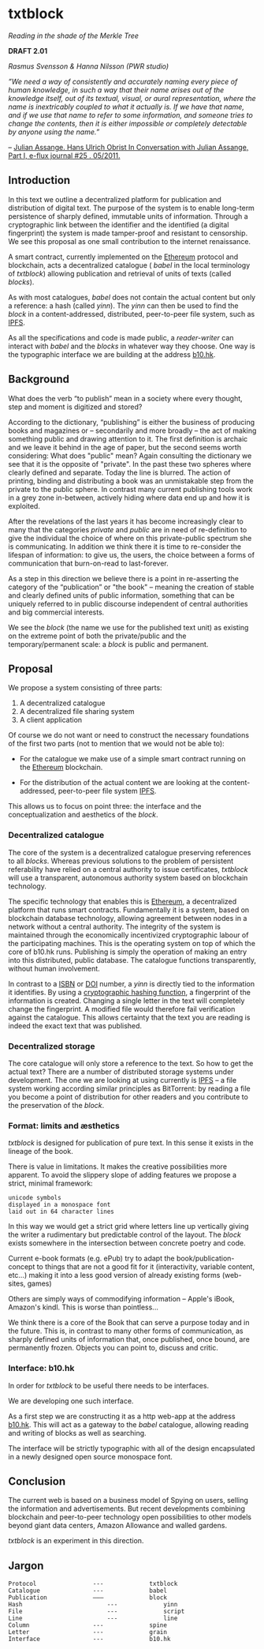 # txtblock
_Reading in the shade of the Merkle Tree_

**DRAFT 2.01**

*Rasmus Svensson & Hanna Nilsson (PWR studio)*

*”We need a way of consistently and accurately naming every piece of human knowledge, in such a way that their name arises out of the knowledge itself, out of its textual, visual, or aural representation, where the name is inextricably coupled to what it actually is. If we have that name, and if we use that name to refer to some information, and someone tries to change the contents, then it is either impossible or completely detectable by anyone using the name.”*

– [Julian Assange. Hans Ulrich Obrist In Conversation with Julian Assange, Part I, e-flux journal #25 . 05/2011.]( http://www.e-flux.com/journal/in-conversation-with-julian-assange-part-i/)

## Introduction

In this text we outline a decentralized platform for publication and distribution of digital text. The purpose of the system is to enable long-term persistence of sharply defined, immutable units of information. Through a cryptographic link between the identifier and the identified (a digital fingerprint) the system is made tamper-proof and resistant to censorship. We see this proposal as one small contribution to the internet renaissance. 

A smart contract, currently implemented on the [Ethereum] protocol and blockchain, acts a decentralized catalogue ( _babel_ in the local terminology of _txtblock_) allowing publication and retrieval of units of texts (called _blocks_).

As with most catalogues, _babel_ does not contain the actual content but only a reference: a hash (called _yinn_). The _yinn_ can then be used to find the _block_ in a content-addressed, distributed, peer-to-peer file system, such as [IPFS].       

As all the specifications and code is made public, a _reader-writer_ can interact with _babel_ and the _blocks_ in whatever way they choose. One way is the typographic interface we are building at the address [b10.hk].   

## Background

What does the verb “to publish” mean in a society where every thought, step and moment is digitized and stored? 

According to the dictionary, “publishing” is either the business of producing books and magazines or – secondarily and more broadly – the act of making something public and drawing attention to it. The first definition is archaic and we leave it behind in the age of paper, but the second seems worth considering: What does "public" mean? Again consulting the dictionary we see that it is the opposite of "private". In the past these two spheres where clearly defined and separate. Today the line is blurred. The action of printing, binding and distributing a book was an unmistakable step from the private to the public sphere. In contrast many current publishing tools work in a grey zone in-between, actively hiding where data end up and how it is exploited.

After the revelations of the last years it has become increasingly clear to many that the categories _private_ and _public_ are in need of re-definition to give the individual the choice of where on this private-public spectrum she is communicating. In addition we think there it is time to re-consider the lifespan of information: to give us, the users, the choice between a forms of communication that burn-on-read to  last-forever. 

As a step in this direction we believe there is a point in re-asserting the category of the “publication” or "the book" – meaning the creation of stable and clearly defined units of public information, something that can be uniquely referred to in public discourse independent of central authorities and big commercial interests.

We see the _block_ (the name we use for the published text unit) as existing on the extreme point of both the private/public and the temporary/permanent scale: a _block_ is public and permanent. 

## Proposal 

We propose a system consisting of three parts:

1. A decentralized catalogue
2. A decentralized file sharing system
3. A client application

Of course we do not want or need to construct the necessary foundations of the first two parts (not to mention that we would not be able to):

- For the catalogue we make use of a simple smart contract running on the [Ethereum] blockchain.

- For the distribution of the actual content we are looking at the content-addressed, peer-to-peer file system [IPFS]. 

This allows us to focus on point three: the interface and the conceptualization and aesthetics of the _block_.   

### Decentralized catalogue

The core of the system is a decentralized catalogue preserving references to all _blocks_. Whereas previous solutions to the problem of persistent referability have relied on a central authority to issue certificates, _txtblock_ will use a transparent, autonomous authority system based on blockchain technology.

The specific technology that enables this is [Ethereum], a decentralized platform that runs smart contracts. Fundamentally it is a system, based on blockchain database technology, allowing agreement between nodes in a network without a central authority. The integrity of the system is maintained through the economically incentivized cryptographic labour of the participating machines. This is the operating system on top of which the core of b10.hk runs. Publishing is simply the operation of making an entry into this distributed, public database. The catalogue functions transparently, without human involvement.

In contrast to a [ISBN] or [DOI] number, a _yinn_ is directly tied to the information it identifies. By using a [cryptographic hashing function], a fingerprint of the information is created. Changing a single letter in the text will completely change the fingerprint. A modified file would therefore fail verification against the catalogue. This allows certainty that the text you are reading is indeed the exact text that was published.

### Decentralized storage

The core catalogue will only store a reference to the text. So how to get the actual text? There are a number of distributed storage systems under development. The one we are looking at using currently is [IPFS] – a file system working according similar principles as BitTorrent: by reading a file you become a point of distribution for other readers and you contribute to the preservation of the _block_.

### Format: limits and æsthetics

_txtblock_ is designed for publication of pure text. In this sense it exists in the lineage of the book.

There is value in limitations. It makes the creative possibilities more apparent. To avoid the slippery slope of adding features we propose a strict, minimal framework: 

	unicode symbols
	displayed in a monospace font 
	laid out in 64 character lines

In this way we would get a strict grid where letters line up vertically giving the writer a rudimentary but predictable control of the layout. The _block_ exists somewhere in the intersection between concrete poetry and code.

Current e-book formats (e.g. ePub) try to adapt the book/publication-concept to things that are not a good fit for it (interactivity, variable content, etc…) making it into a less good version of already existing forms (web-sites, games) 

Others are simply ways of commodifying information – Apple's iBook, Amazon's kindl. This is worse than pointless...

We think there is a core of the Book that can serve a purpose today and in the future. This is, in contrast to many other forms of communication, as sharply defined units of information that, once published, once bound, are permanently frozen. Objects you can point to, discuss and critic.  

### Interface: b10.hk

In order for _txtblock_ to be useful there needs to be interfaces. 

We are developing one such interface. 

As a first step we are constructing it as a http web-app at the address [b10.hk]. This will act as a gateway to the _babel_ catalogue, allowing reading and writing of blocks as well as searching. 

The interface will be strictly typographic with all of the design encapsulated in a newly designed open source monospace font.  

## Conclusion

The current web is based on a business model of Spying on users, selling the information and advertisements. But recent developments combining blockchain and peer-to-peer technology open possibilities to other models beyond giant data centers, Amazon Allowance and walled gardens. 

_txtblock_ is an experiment in this direction. 

## Jargon

	Protocol				---				txtblock
	Catalogue				---				babel 
	Publication 			–––				block
	Hash						---				yinn		
	File						---				script
	Line						---				line
	Column					---				spine 
	Letter					---				grain
	Interface				---				b10.hk

[DOI]: https://www.doi.org
[ISBN]: https://www.isbn.org
[b10.hk]: https://b10.hk
[a new web]: https://blog.ethereum.org/2014/08/18/building-decentralized-web/
[Ethereum]: https://github.com/ethereum/wiki/wiki/White-Paper
[cryptographic hashing function]: http://emn178.github.io/online-tools/sha3_256.html
[IPFS]: http://ipfs.io/